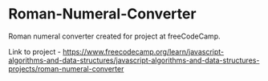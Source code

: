 # Roman-Numeral-Converter

Roman numeral converter created for project at freeCodeCamp.

Link to project - https://www.freecodecamp.org/learn/javascript-algorithms-and-data-structures/javascript-algorithms-and-data-structures-projects/roman-numeral-converter
